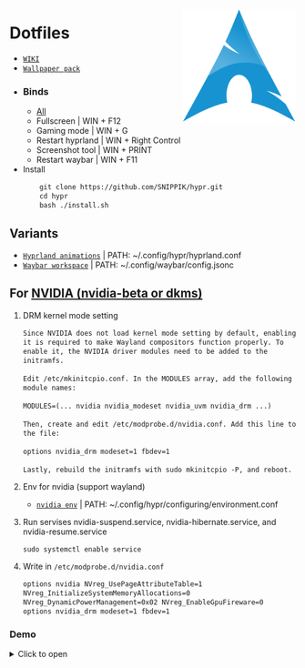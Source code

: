 [<img align="right" alt="Avatar" width="200px" src="/.config/waybar/icons/arch.png" />]()

# Dotfiles 
- [`WIKI`](https://wiki.hyprland.org/)
- [`Wallpaper pack`](https://drive.google.com/file/d/12c7wgWHIAVtFP9TloSiHun5OWWA5OVtm/view?usp=sharing)
- ### Binds
  - [All](.config/hypr/configuring/keyboard/binds.conf)
  - Fullscreen | WIN + F12
  - Gaming mode | WIN + G
  - Restart hyprland | WIN + Right Control
  - Screenshot tool | WIN + PRINT
  - Restart waybar | WIN + F11
- Install
    ```
        git clone https://github.com/SNIPPIK/hypr.git
        cd hypr
        bash ./install.sh
    ```


## Variants
- [`Hyprland animations`](.config/hypr/hyprland.conf) | PATH: ~/.config/hypr/hyprland.conf
- [`Waybar workspace`](.config/waybar/config.jsonc) | PATH: ~/.config/waybar/config.jsonc


## For [NVIDIA (nvidia-beta or dkms)](https://wiki.hyprland.org/Nvidia/)
1. DRM kernel mode setting
   ```
   Since NVIDIA does not load kernel mode setting by default, enabling it is required to make Wayland compositors function properly. To enable it, the NVIDIA driver modules need to be added to the initramfs.

   Edit /etc/mkinitcpio.conf. In the MODULES array, add the following module names:

   MODULES=(... nvidia nvidia_modeset nvidia_uvm nvidia_drm ...)

   Then, create and edit /etc/modprobe.d/nvidia.conf. Add this line to the file:

   options nvidia_drm modeset=1 fbdev=1

   Lastly, rebuild the initramfs with sudo mkinitcpio -P, and reboot.
   ```

2. Env for nvidia (support wayland)
   - [`nvidia env`](.config/hypr/configuring/environment.conf) | PATH: ~/.config/hypr/configuring/environment.conf
3. Run servises nvidia-suspend.service, nvidia-hibernate.service, and nvidia-resume.service
   ```
   sudo systemctl enable service
   ```
4. Write in `/etc/modprobe.d/nvidia.conf`
   ```
   options nvidia NVreg_UsePageAttributeTable=1 NVreg_InitializeSystemMemoryAllocations=0 NVreg_DynamicPowerManagement=0x02 NVreg_EnableGpuFireware=0
   options nvidia_drm modeset=1 fbdev=1
   ```
### Demo
<details close>
  <summary>Click to open</summary>

### v0.3.6
https://github.com/SNIPPIK/hypr/assets/55327334/4f87c371-f9e6-49a0-be76-43043f0bc09d

### v0.3.5
https://github.com/SNIPPIK/hypr/assets/55327334/ee8311fa-9d7b-44ff-8cad-7f1664d6b64b

### v0.3.1
https://github.com/SNIPPIK/hypr/assets/55327334/d90cdc7d-e17b-44e9-92fe-cbd23974aeef

### v0.3
https://github.com/SNIPPIK/hypr/assets/55327334/a507a715-4059-43d5-9527-70f0326013bc

### v0.2
https://github.com/SNIPPIK/hypr/assets/55327334/82e32e37-a3f0-43ed-8316-4a1910d2dd88

### v0.1
https://github.com/SNIPPIK/hypr/assets/55327334/8974acd6-3414-4e40-8881-17074f717693
</details>
